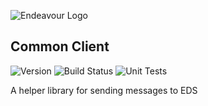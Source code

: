 ![Endeavour Logo](http://www.endeavourhealth.org/github/logo-text-left-cropped.png)

## Common Client
![Version](https://s3.eu-west-2.amazonaws.com/endeavour-codebuild/badges/eds-client/version.svg)
![Build Status](https://s3.eu-west-2.amazonaws.com/endeavour-codebuild/badges/eds-client/build.svg)
![Unit Tests](https://s3.eu-west-2.amazonaws.com/endeavour-codebuild/badges/eds-client/unit-test.svg)

A helper library for sending messages to EDS


